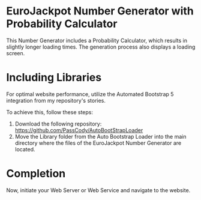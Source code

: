 # EuroJackpot Number Generator with Probability Calculator

This Number Generator includes a Probability Calculator, which results in slightly longer loading times. The generation process also displays a loading screen.

# Including Libraries

For optimal website performance, utilize the Automated Bootstrap 5 integration from my repository's stories.

To achieve this, follow these steps:

1. Download the following repository: https://github.com/PassCody/AutoBootStrapLoader
2. Move the Library folder from the Auto Bootstrap Loader into the main directory where the files of the EuroJackpot Number Generator are located.

# Completion

Now, initiate your Web Server or Web Service and navigate to the website.
